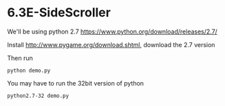 # 6.3E-SideScroller
We'll be using python 2.7 https://www.python.org/download/releases/2.7/

Install http://www.pygame.org/download.shtml, download the 2.7 version

Then run 
```
python demo.py 
```
You may have to run the 32bit version of python
```
python2.7-32 demo.py 
```
